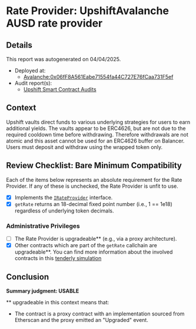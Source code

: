 
# Rate Provider: UpshiftAvalanche AUSD rate provider

## Details
This report was autogenerated on 04/04/2025.

- Deployed at:
    - [Avalanche:0x06fF8A561Eabe71554fa44C727E76fCaa731F5ef](https://snowtrace.io/address/0x06fF8A561Eabe71554fa44C727E76fCaa731F5ef)
- Audit report(s):
    - [Upshift Smart Contract Audits](https://docs.upshift.finance/architecture/smart-contract-audits)

## Context
Upshift vaults direct funds to various underlying strategies for users to earn additional yields. The vaults appear to be ERC4626, but are not due to the required cooldown time before withdrawing. Therefore withdrawals are not atomic and this asset cannot be used for an ERC4626 buffer on Balancer. Users must deposit and withdraw using the wrapped token only.

## Review Checklist: Bare Minimum Compatibility
Each of the items below represents an absolute requirement for the Rate Provider. If any of these is unchecked, the Rate Provider is unfit to use.

- [x] Implements the [`IRateProvider`](https://github.com/balancer/balancer-v2-monorepo/blob/bc3b3fee6e13e01d2efe610ed8118fdb74dfc1f2/pkg/interfaces/contracts/pool-utils/IRateProvider.sol) interface.
- [x] `getRate` returns an 18-decimal fixed point number (i.e., 1 == 1e18) regardless of underlying token decimals.

### Administrative Privileges
- [ ] The Rate Provider is upgradeable** (e.g., via a proxy architecture).
- [x] Other contracts which are part of the `getRate` callchain are upgradeable**. You can find more information
   about the involved contracts in this [tenderly simulation](https://www.tdly.co/shared/simulation/f7ae03d4-1431-4308-ba23-1ab80ef6912f)

## Conclusion
**Summary judgment: USABLE**

** upgradeable in this context means that:
- The contract is a proxy contract with an implementation sourced from Etherscan and the proxy emitted an "Upgraded" event.
    
